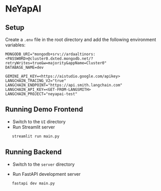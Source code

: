 # NeYapAI

## Setup

Create a `.env` file in the root directory and add the following environment variables:

```.env
MONGODB_URI="mongodb+srv://ardaaltinors:<PASSW0RD>@cluster0.dxted.mongodb.net/?retryWrites=true&w=majority&appName=Cluster0"
DATABASE_NAME=dev

GEMINI_API_KEY=<https://aistudio.google.com/apikey>
LANGCHAIN_TRACING_V2="true"
LANGCHAIN_ENDPOINT="https://api.smith.langchain.com"
LANGCHAIN_API_KEY=<GET-FROM-LANGSMITH>
LANGCHAIN_PROJECT="neyapai-test"
```

## Running Demo Frontend

- Switch to the `UI` directory
- Run Streamlit server

```bash
   streamlit run main.py
```


## Running Backend

- Switch to the `server` directory

- Run FastAPI development server

```bash
   fastapi dev main.py
```